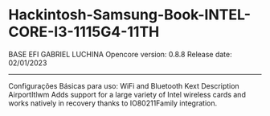 # Hackintosh-Samsung-Book-INTEL-CORE-I3-1115G4-11TH
BASE EFI GABRIEL LUCHINA
Opencore version: 0.8.8
Release date: 02/01/2023
_________________________________________________
Configurações Básicas para uso:
WiFi and Bluetooth
Kext	Description
AirportItlwm	Adds support for a large variety of Intel wireless cards and works natively in recovery thanks to IO80211Family integration.
